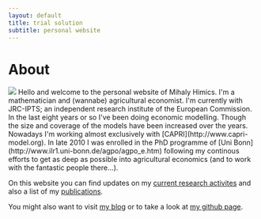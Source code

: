 ```yaml
---
layout: default
title: trial solution 
subtitle: personal website
---
```


About
=====

<img src="http://0.gravatar.com/userimage/6480299/2b3fee64888909891a6cf7865c11fc4f?size=100"/>
Hello and welcome to the personal website of Mihaly Himics. I'm a mathematician and (wannabe) agricultural economist. I'm currently with JRC-IPTS; an independent research institute of the European Commission. In the last eight years or so I've been doing economic modelling. Though the size and coverage of the models have been increased over the years. Nowadays I'm working almost exclusively with [CAPRI](http://www.capri-model.org). In late 2010 I was enrolled in the PhD programme of [Uni Bonn](http://www.ilr1.uni-bonn.de/agpo/agpo_e.htm) following my continous efforts to get as deep as possible into agricultural economics (and to work with the fantastic people there...). 

On this website you can find updates on my [current research activites](news.md) and also a list of my [publications](publications.md).

You might also want to visit [my blog](http://trialsolution.wordpress.com) or to take a look at [my github page](http://github.com/trialsolution).

